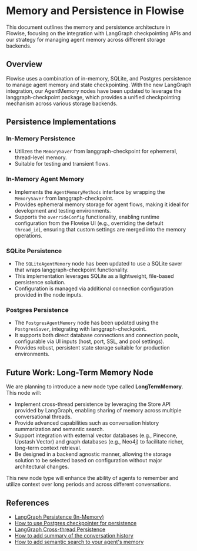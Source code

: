 # Memory and Persistence in Flowise

This document outlines the memory and persistence architecture in Flowise, focusing on the integration with LangGraph checkpointing APIs and our strategy for managing agent memory across different storage backends.

## Overview

Flowise uses a combination of in-memory, SQLite, and Postgres persistence to manage agent memory and state checkpointing. With the new LangGraph integration, our AgentMemory nodes have been updated to leverage the langgraph-checkpoint package, which provides a unified checkpointing mechanism across various storage backends.

## Persistence Implementations

### In-Memory Persistence

- Utilizes the `MemorySaver` from langgraph-checkpoint for ephemeral, thread-level memory.
- Suitable for testing and transient flows.

### In-Memory Agent Memory

- Implements the `AgentMemoryMethods` interface by wrapping the `MemorySaver` from langgraph-checkpoint.
- Provides ephemeral memory storage for agent flows, making it ideal for development and testing environments.
- Supports the `overrideConfig` functionality, enabling runtime configuration from the Flowise UI (e.g., overriding the default `thread_id`), ensuring that custom settings are merged into the memory operations.

### SQLite Persistence

- The `SQLiteAgentMemory` node has been updated to use a SQLite saver that wraps langgraph-checkpoint functionality.
- This implementation leverages SQLite as a lightweight, file-based persistence solution.
- Configuration is managed via additional connection configuration provided in the node inputs.

### Postgres Persistence

- The `PostgresAgentMemory` node has been updated using the `PostgresSaver`, integrating with langgraph-checkpoint.
- It supports both direct database connections and connection pools, configurable via UI inputs (host, port, SSL, and pool settings).
- Provides robust, persistent state storage suitable for production environments.

## Future Work: Long-Term Memory Node

We are planning to introduce a new node type called **LongTermMemory**. This node will:

- Implement cross-thread persistence by leveraging the Store API provided by LangGraph, enabling sharing of memory across multiple conversational threads.
- Provide advanced capabilities such as conversation history summarization and semantic search.
- Support integration with external vector databases (e.g., Pinecone, Upstash Vector) and graph databases (e.g., Neo4j) to facilitate richer, long-term context retrieval.
- Be designed in a backend agnostic manner, allowing the storage solution to be selected based on configuration without major architectural changes.

This new node type will enhance the ability of agents to remember and utilize context over long periods and across different conversations.

## References

- [LangGraph Persistence (In-Memory)](https://langchain-ai.github.io/langgraphjs/how-tos/persistence/)
- [How to use Postgres checkpointer for persistence](https://langchain-ai.github.io/langgraphjs/how-tos/persistence-postgres/)
- [LangGraph Cross-thread Persistence](https://langchain-ai.github.io/langgraphjs/how-tos/cross-thread-persistence/)
- [How to add summary of the conversation history](https://langchain-ai.github.io/langgraphjs/how-tos/add-summary-conversation-history/)
- [How to add semantic search to your agent's memory](https://langchain-ai.github.io/langgraphjs/how-tos/semantic-search/)
